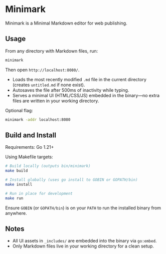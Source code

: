 # Minimark

Minimark is a Minimal Markdown editor for web publishing.


## Usage

From any directory with Markdown files, run:

```sh
minimark
```

Then open `http://localhost:8080/`.

- Loads the most recently modified `.md` file in the current directory (creates `untitled.md` if none exist).
- Autosaves the file after 500ms of inactivity while typing.
- Serves a minimal UI (HTML/CSS/JS) embedded in the binary—no extra files are written in your working directory.

Optional flag:

```sh
minimark -addr localhost:8080
```


## Build and Install

Requirements: Go 1.21+

Using Makefile targets:

```sh
# Build locally (outputs bin/minimark)
make build

# Install globally (uses go install to GOBIN or GOPATH/bin)
make install

# Run in place for development
make run
```

Ensure `GOBIN` (or `GOPATH/bin`) is on your `PATH` to run the installed binary from anywhere.


## Notes

- All UI assets in `_includes/` are embedded into the binary via `go:embed`.
- Only Markdown files live in your working directory for a clean setup.
